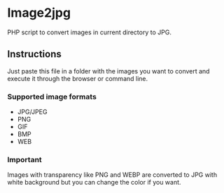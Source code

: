 # Image2jpg
PHP script to convert images in current directory to JPG.

## Instructions
Just paste this file in a folder with the images you want to convert and execute it through the browser or command line.

### Supported image formats
* JPG/JPEG
* PNG
* GIF
* BMP
* WEB

### Important
Images with transparency like PNG and WEBP are converted to JPG with white background but you can change the color if you want.

